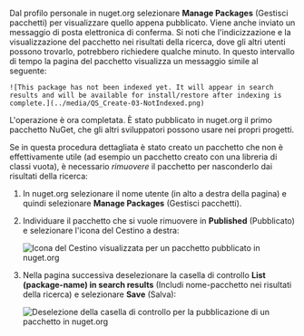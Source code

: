 Dal profilo personale in nuget.org selezionare **Manage Packages** (Gestisci pacchetti) per visualizzare quello appena pubblicato. Viene anche inviato un messaggio di posta elettronica di conferma. Si noti che l'indicizzazione e la visualizzazione del pacchetto nei risultati della ricerca, dove gli altri utenti possono trovarlo, potrebbero richiedere qualche minuto. In questo intervallo di tempo la pagina del pacchetto visualizza un messaggio simile al seguente:

    ![This package has not been indexed yet. It will appear in search results and will be available for install/restore after indexing is complete.](../media/QS_Create-03-NotIndexed.png)

L'operazione è ora completata. È stato pubblicato in nuget.org il primo pacchetto NuGet, che gli altri sviluppatori possono usare nei propri progetti.

Se in questa procedura dettagliata è stato creato un pacchetto che non è effettivamente utile (ad esempio un pacchetto creato con una libreria di classi vuota), è necessario *rimuovere* il pacchetto per nasconderlo dai risultati della ricerca:

1. In nuget.org selezionare il nome utente (in alto a destra della pagina) e quindi selezionare **Manage Packages** (Gestisci pacchetti).

1. Individuare il pacchetto che si vuole rimuovere in **Published** (Pubblicato) e selezionare l'icona del Cestino a destra:

    ![Icona del Cestino visualizzata per un pacchetto pubblicato in nuget.org](../media/qs_create-vs-03-trash-can.png)

1. Nella pagina successiva deselezionare la casella di controllo **List (package-name) in search results** (Includi nome-pacchetto nei risultati della ricerca) e selezionare **Save** (Salva):

    ![Deselezione della casella di controllo per la pubblicazione di un pacchetto in nuget.org](../media/qs_create-vs-04-unlist.png)